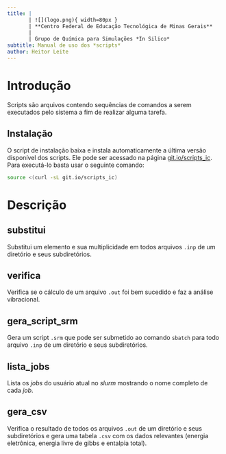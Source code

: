 ```yaml
---
title: |
       | ![](logo.png){ width=80px }
       | **Centro Federal de Educação Tecnológica de Minas Gerais**
       |
       | Grupo de Química para Simulações *In Silico*
subtitle: Manual de uso dos *scripts*
author: Heitor Leite
---
```


# Introdução

Scripts são arquivos contendo sequências de comandos a serem executados pelo sistema a fim de realizar alguma tarefa.

## Instalação

O script de instalação baixa e instala automaticamente a última versão disponível dos scripts. Ele pode ser acessado na página [git.io/scripts_ic](https://git.io/scripts_ic). Para executá-lo basta usar o seguinte comando:

```sh
source <(curl -sL git.io/scripts_ic)
```

# Descrição

## substitui
Substitui um elemento e sua multiplicidade em todos arquivos `.inp` de um diretório e seus subdiretórios.

## verifica
Verifica se o cálculo de um arquivo `.out` foi bem sucedido e faz a análise vibracional.

## gera_script_srm
Gera um script `.srm` que pode ser submetido ao comando `sbatch` para todo arquivo `.inp` de um diretório e seus subdiretórios.

## lista_jobs

Lista os *jobs* do usuário atual no *slurm* mostrando o nome completo de cada *job*.

## gera_csv
Verifica o resultado de todos os arquivos `.out` de um diretório e seus subdiretórios e gera uma tabela `.csv` com os dados relevantes (energia eletrônica, energia livre de gibbs e entalpia total).
